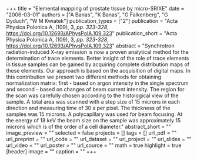 +++
title = "Elemental mapping of prostate tissue by micro-SRIXE"
date = "2006-03-01"
authors = ["A Banas", "K Banas", "G Falkenberg", "G Dyduch", "W M Kwiatek"]
publication_types = ["2"]
publication = "Acta Physica Polonica A, (109), 3, _pp. 323-328_, https://doi.org/10.12693/APhysPolA.109.323"
publication_short = "Acta Physica Polonica A, (109), 3, _pp. 323-328_, https://doi.org/10.12693/APhysPolA.109.323"
abstract = "Synchrotron radiation-induced X-ray emission is now a proven analytical method for the determination of trace elements. Better insight of the role of trace elements in tissue samples can be gained by acquiring complete distribution maps of these elements. Our approach is based on the acquisition of digital maps. In this contribution we present two different methods for obtaining normalization matrix: first - based on argon intensity in the single spectrum and second - based on changes of beam current intensity. The region for the scan was carefully chosen according to the histological view of the sample. A total area was scanned with a step size of 15 microns in each direction and measuring time of 30 s per pixel. The thickness of the samples was 15 microns. A polycapillary was used for beam focusing. At the energy of 18 keV the beam size on the sample was approximately 15 microns which is of the order of a cell diameter."
abstract_short = ""
image_preview = ""
selected = false
projects = []
tags = []
url_pdf = ""
url_preprint = ""
url_code = ""
url_dataset = ""
url_project = ""
url_slides = ""
url_video = ""
url_poster = ""
url_source = ""
math = true
highlight = true
[header]
image = ""
caption = ""
+++

